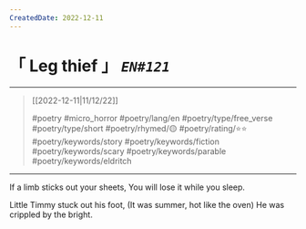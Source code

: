 ```yaml
---
CreatedDate: 2022-12-11
---
```

# &#12300; Leg thief &#12301; *`EN#121`*

---

> [[2022-12-11|11/12/22]]
> 
> #poetry 
> #micro_horror
> #poetry/lang/en 
> #poetry/type/free_verse #poetry/type/short 
> #poetry/rhymed/🟡 
> #poetry/rating/⭐⭐ 
> #poetry/keywords/story #poetry/keywords/fiction #poetry/keywords/scary #poetry/keywords/parable #poetry/keywords/eldritch 

---

If a limb sticks out your sheets,
You will lose it while you sleep.

Little Timmy stuck out his foot,
(It was summer, hot like the oven)
He was crippled by the bright.